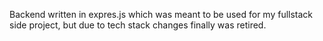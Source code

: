 Backend written in expres.js which was meant to be used for my fullstack side project, but due to tech stack changes finally was retired.
